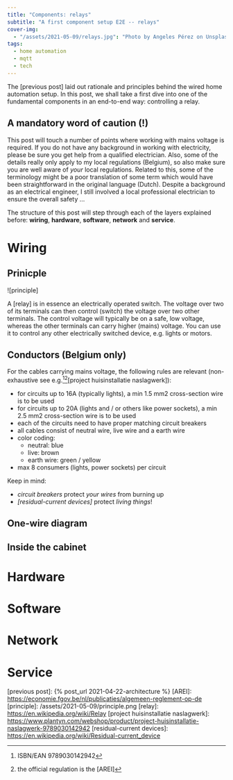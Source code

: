```yaml
---
title: "Components: relays"
subtitle: "A first component setup E2E -- relays"
cover-img:
  - "/assets/2021-05-09/relays.jpg": "Photo by Angeles Pérez on Unsplash"
tags:
  - home automation
  - mqtt
  - tech
---
```


The [previous post] laid out rationale and principles behind the wired home automation setup.
In this post, we shall take a first dive into one of the fundamental components in an end-to-end way: controlling a relay.

## A mandatory word of caution (!)

This post will touch a number of points where working with mains voltage is required.
If you do not have any background in working with electricity, please be sure you get help from a qualified electrician.
Also, some of the details really only apply to my local regulations (Belgium), so also make sure you are well aware of _your_ local regulations.
Related to this, some of the terminology might be a poor translation of some term which would have been straightforward in the original language (Dutch).
Despite a background as an electrical engineer, I still involved a local professional electrician to ensure the overall safety ...

The structure of this post will step through each of the layers explained before: **wiring**, **hardware**, **software**, **network** and **service**.

# Wiring

## Prinicple

![principle]

A [relay] is in essence an electrically operated switch.
The voltage over two of its terminals can then control (switch) the voltage over two other terminals.
The control voltage will typically be on a safe, low voltage, whereas the other terminals can carry higher (mains) voltage.
You can use it to control any other electrically switched device, e.g. lights or motors.

## Conductors (Belgium only)

For the cables carrying mains voltage, the following rules are relevant (non-exhaustive see e.g.[^1][^2][project huisinstallatie naslagwerk]):

- for circuits up to 16A (typically lights), a min 1.5 mm2 cross-section wire is to be used
- for circuits up to 20A (lights and / or others like power sockets), a min 2.5 mm2 cross-section wire is to be used
- each of the circuits need to have proper matching circuit breakers
- all cables consist of neutral wire, live wire and a earth wire
- color coding:
  - neutral: blue
  - live: brown
  - earth wire: green / yellow
- max 8 consumers (lights, power sockets) per circuit

Keep in mind:

- _circuit breakers_ protect _your wires_ from burning up
- _[residual-current devices]_ protect _living things_!

## One-wire diagram

## Inside the cabinet

# Hardware

# Software

# Network

# Service

[^1]: ISBN/EAN 9789030142942
[^2]: the official regulation is the [AREI]

[previous post]: {% post_url 2021-04-22-architecture %}
[AREI]: https://economie.fgov.be/nl/publicaties/algemeen-reglement-op-de
[principle]: /assets/2021-05-09/principle.png
[relay]: https://en.wikipedia.org/wiki/Relay
[project huisinstallatie naslagwerk]: https://www.plantyn.com/webshop/product/project-huisinstallatie-naslagwerk-9789030142942
[residual-current devices]: https://en.wikipedia.org/wiki/Residual-current_device
